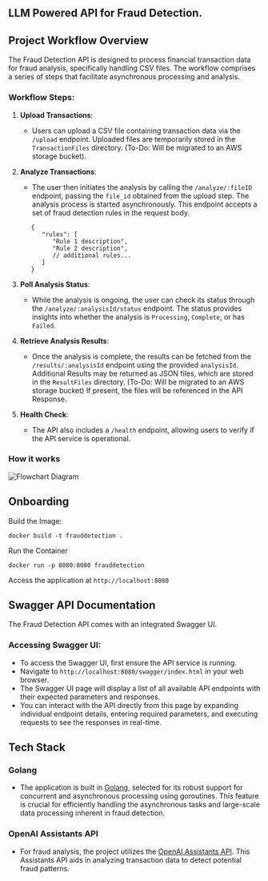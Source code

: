 ## LLM Powered API for Fraud Detection.

## Project Workflow Overview

The Fraud Detection API is designed to process financial transaction data for fraud analysis, specifically handling CSV files. The workflow comprises a series of steps that facilitate asynchronous processing and analysis.

### Workflow Steps:

1. **Upload Transactions**:
   - Users can upload a CSV file containing transaction data via the `/upload` endpoint. Uploaded files are temporarily stored in the `TransactionFiles` directory. (To-Do: Will be migrated to an AWS storage bucket).

2. **Analyze Transactions**:
    - The user then initiates the analysis by calling the `/analyze/:fileID` endpoint, passing the `file_id` obtained from the upload step. The analysis process is started asynchronously. This endpoint accepts a set of fraud detection rules in the request body.
   ```
      {
         "rules": [
            "Rule 1 description",
            "Rule 2 description",
            // additional rules...
         ]
      }
      ```

3. **Poll Analysis Status**:
    - While the analysis is ongoing, the user can check its status through the `/analyze/:analysisId/status` endpoint. The status provides insights into whether the analysis is `Processing`, `Complete`, or has `Failed`.

4. **Retrieve Analysis Results**:
   - Once the analysis is complete, the results can be fetched from the `/results/:analysisId` endpoint using the provided `analysisId`. Additional Results may be returned as JSON files, which are stored in the `ResultFiles` directory. (To-Do: Will be migrated to an AWS storage bucket) If present, the files will be referenced in the API Response.

5. **Health Check**:
    - The API also includes a `/health` endpoint, allowing users to verify if the API service is operational.

### How it works

![Flowchart Diagram](./assets/FraudDetectFlow.svg)

## Onboarding

Build the Image:
```
docker build -t frauddetection .
```
Run the Container
```
docker run -p 8080:8080 frauddetection
```
Access the application at ```http://localhost:8080```

## Swagger API Documentation

The Fraud Detection API comes with an integrated Swagger UI.

### Accessing Swagger UI:

- To access the Swagger UI, first ensure the API service is running.
- Navigate to `http://localhost:8080/swagger/index.html` in your web browser.
- The Swagger UI page will display a list of all available API endpoints with their expected parameters and responses.
- You can interact with the API directly from this page by expanding individual endpoint details, entering required parameters, and executing requests to see the responses in real-time.

## Tech Stack

### Golang

- The application is built in [Golang](https://golang.org/), selected for its robust support for concurrent and asynchronous processing using goroutines. This feature is crucial for efficiently handling the asynchronous tasks and large-scale data processing inherent in fraud detection.

### OpenAI Assistants API

- For fraud analysis, the project utilizes the [OpenAI Assistants API](https://platform.openai.com/docs/assistants/how-it-works). This Assistants API aids in analyzing transaction data to detect potential fraud patterns.
